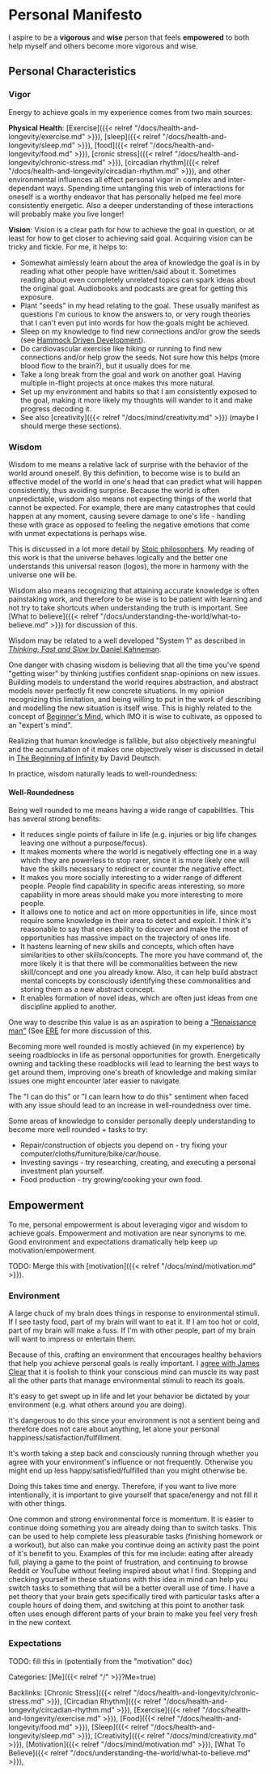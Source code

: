 # Personal Manifesto

I aspire to be a **vigorous** and **wise** person that feels **empowered** to
both help myself and others become more vigorous and wise.

## Personal Characteristics

### Vigor

Energy to achieve goals in my experience comes from two main sources:

**Physical Health**: [Exercise]({{< relref
"/docs/health-and-longevity/exercise.md" >}}), [sleep]({{< relref
"/docs/health-and-longevity/sleep.md" >}}), [food]({{< relref
"/docs/health-and-longevity/food.md" >}}), [cronic stress]({{< relref
"/docs/health-and-longevity/chronic-stress.md" >}}), [circadian rhythm]({{<
relref "/docs/health-and-longevity/circadian-rhythm.md" >}}), and other
environmental influences all effect personal vigor in complex and
inter-dependant ways.  Spending time untangling this web of interactions for
oneself is a worthy endeavor that has personally helped me feel more
consistently energetic.  Also a deeper understanding of these interactions will
probably make you live longer!

**Vision**: Vision is a clear path for how to achieve the goal in question, or
at least for how to get closer to achieving said goal.  Acquiring vision can be
tricky and fickle.  For me, it helps to:

 - Somewhat aimlessly learn about the area of knowledge the goal is in by
   reading what other people have written/said about it.  Sometimes reading
   about even completely unrelated topics can spark ideas about the original
   goal. Audiobooks and podcasts are great for getting this exposure.
 - Plant "seeds" in my head relating to the goal.  These usually manifest as
   questions I'm curious to know the answers to, or very rough theories that I
   can't even put into words for how the goals might be achieved.
 - Sleep on my knowledge to find new connections and/or grow the seeds (see
   [Hammock Driven Development](https://www.youtube.com/watch?v=f84n5oFoZBc)).
 - Do cardiovascular exercise like hiking or running to find new connections
   and/or help grow the seeds.  Not sure how this helps (more blood flow to the
   brain?), but it usually does for me.
 - Take a long break from the goal and work on another goal.  Having multiple
   in-flight projects at once makes this more natural.
 - Set up my environment and habits so that I am consistently exposed to the
   goal, making it more likely my thoughts will wander to it and make progress
   decoding it.
 - See also [creativity]({{< relref "/docs/mind/creativity.md" >}}) (maybe I
   should merge these sections).

### Wisdom

Wisdom to me means a relative lack of surprise with the behavior of the world
around oneself.  By this definition, to become wise is to build an effective
model of the world in one's head that can predict what will happen
consistently, thus avoiding surprise.  Because the world is often
unpredictable, wisdom also means not expecting things of the world that cannot
be expected.  For example, there are many catastrophes that could happen at any
moment, causing severe damage to one's life - handling these with grace as
opposed to feeling the negative emotions that come with unmet expectations is
perhaps wise.

This is discussed in a lot more detail by [Stoic
philosophers](https://en.wikipedia.org/wiki/Stoicism).  My reading of this work
is that the universe behaves logically and the better one understands this
universal reason (logos), the more in harmony with the universe one will be.

Wisdom also means recognizing that attaining accurate knowledge is often
painstaking work, and therefore to be wise is to be patient with learning and
not try to take shortcuts when understanding the truth is important.  See [What
to believe]({{< relref "/docs/understanding-the-world/what-to-believe.md" >}})
for discussion of this.

Wisdom may be related to a well developed "System 1" as described in
[_Thinking, Fast and Slow_ by Daniel
Kahneman](https://en.wikipedia.org/wiki/Thinking,_Fast_and_Slow).

One danger with chasing wisdom is believing that all the time you've spend
"getting wiser" by thinking justifies confident snap-opinions on new issues.
Building models to understand the world requires abstraction, and abstract
models never perfectly fit new concrete situations. In my opinion recognizing
this limitation, and being willing to put in the work of describing and
modelling the new situation is itself wise. This is highly related to the
concept of [Beginner's Mind](https://en.wikipedia.org/wiki/Shoshin), which IMO
it is wise to cultivate, as opposed to an "expert's mind".

Realizing that human knowledge is fallible, but also objectively meaningful and
the accumulation of it makes one objectively wiser is discussed in detail in
[The Beginning of
Infinity](https://en.wikipedia.org/wiki/The_Beginning_of_Infinity) by David
Deutsch. 

In practice, wisdom naturally leads to well-roundedness:

#### Well-Roundedness

Being well rounded to me means having a wide range of capabilities.  This has
several strong benefits:

 - It reduces single points of failure in life (e.g. injuries or big life
   changes leaving one without a purpose/focus).
 - It makes moments where the world is negatively effecting one in a way which
   they are powerless to stop rarer, since it is more likely one will have the
   skills necessary to redirect or counter the negative effect.
 - It makes you more socially interesting to a wider range of different people.
   People find capability in specific areas interesting, so more capability in
   more areas should make you more interesting to more people.
 - It allows one to notice and act on more opportunities in life, since most
   require some knowledge in their area to detect and exploit. I think it's
   reasonable to say that ones ability to discover and make the most of
   opportunities has massive impact on the trajectory of ones life.
 - It hastens learning of new skills and concepts, which often have
   similarities to other skills/concepts.  The more you have command of, the
   more likely it is that there will be commonalities between the new
   skill/concept and one you already know. Also, it can help build abstract
   mental concepts by consciously identifying these commonalities and storing
   them as a new abstract concept.
 - It enables formation of novel ideas, which are often just ideas from one
   discipline applied to another.

One way to describe this value is as an aspiration to being a ["Renaissance
man"](https://en.wikipedia.org/wiki/Polymath) (See
[ERE](https://wiki.earlyretirementextreme.com/wiki/What_is_ERE%3F) for more
discussion of this.

Becoming more well rounded is mostly achieved (in my experience) by seeing
roadblocks in life as personal opportunities for growth. Energetically owning
and tackling these roadblocks will lead to learning the best ways to get around
them, improving one's breath of knowledge and making similar issues one might
encounter later easier to navigate.

The "I can do this" or "I can learn how to do this" sentiment when faced with
any issue should lead to an increase in well-roundedness over time.

Some areas of knowledge to consider personally deeply understanding to become
more well rounded + tasks to try:

 - Repair/construction of objects you depend on - try fixing your
   computer/cloths/furniture/bike/car/house.
 - Investing savings - try researching, creating, and executing a personal
   investment plan yourself.
 - Food production - try growing/cooking your own food.

## Empowerment

To me, personal empowerment is about leveraging vigor and wisdom to achieve
goals.  Empowerment and motivation are near synonyms to me.  Good environment
and expectations dramatically help keep up motivation/empowerment.

TODO: Merge this with [motivation]({{< relref "/docs/mind/motivation.md" >}}).

### Environment

A large chuck of my brain does things in response to environmental stimuli. If
I see tasty food, part of my brain will want to eat it. If I am too hot or
cold, part of my brain will make a fuss. If I'm with other people, part of my
brain will want to impress or entertain them. 

Because of this, crafting an environment that encourages healthy behaviors that
help you achieve personal goals is really important. I [agree with James
Clear](https://jamesclear.com/atomic-habits) that it is foolish to think your
conscious mind can muscle its way past all the other parts that manage
environmental stimuli to reach its goals.

It's easy to get swept up in life and let your behavior be dictated by your
environment (e.g. what others around you are doing).

It's dangerous to do this since your environment is not a sentient being and
therefore does not care about anything, let alone your personal
happiness/satisfaction/fulfillment.

It's worth taking a step back and consciously running through whether you agree
with your environment's influence or not frequently.  Otherwise you might end
up less happy/satisfied/fulfilled than you might otherwise be.

Doing this takes time and energy.  Therefore, if you want to live more
intentionally, it is important to give yourself that space/energy and not fill
it with other things.

One common and strong environmental force is momentum. It is easier to continue
doing something you are already doing than to switch tasks. This can be used to
help complete less pleasurable tasks (finishing homework or a workout), but
also can make you continue doing an activity past the point of it's benefit to
you.  Examples of this for me include: eating after already full, playing a
game to the point of frustration, and continuing to browse Reddit or YouTube
without feeling inspired about what I find. Stopping and checking yourself in
these situations with this idea in mind can help you switch tasks to something
that will be a better overall use of time.  I have a pet theory that your brain
gets specifically tired with particular tasks after a couple hours of doing
them, and switching at this point to another task often uses enough different
parts of your brain to make you feel very fresh in the new context.


### Expectations

TODO: fill this in (potentially from the "motivation" doc)








 

Categories: [Me]({{< relref "/" >}}?Me=true)

Backlinks: [Chronic Stress]({{< relref "/docs/health-and-longevity/chronic-stress.md" >}}), 
[Circadian Rhythm]({{< relref "/docs/health-and-longevity/circadian-rhythm.md" >}}), 
[Exercise]({{< relref "/docs/health-and-longevity/exercise.md" >}}), 
[Food]({{< relref "/docs/health-and-longevity/food.md" >}}), 
[Sleep]({{< relref "/docs/health-and-longevity/sleep.md" >}}), 
[Creativity]({{< relref "/docs/mind/creativity.md" >}}), 
[Motivation]({{< relref "/docs/mind/motivation.md" >}}), 
[What To Believe]({{< relref "/docs/understanding-the-world/what-to-believe.md" >}}), 
